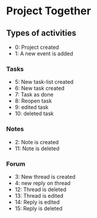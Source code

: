 # Project Together


## Types of activities
- 0: Project created
- 1: A new event is added

### Tasks
- 5: New task-list created
- 6: New task created
- 7: Task as done
- 8: Reopen task
- 9: edited task
- 10: deleted task

### Notes
- 2: Note is created
- 11: Note is deleted

### Forum
- 3: New thread is created
- 4: new reply on thread 
- 12: Thread is deleted
- 13: Thread is edited
- 14: Reply is edited
- 15: Reply is deleted

